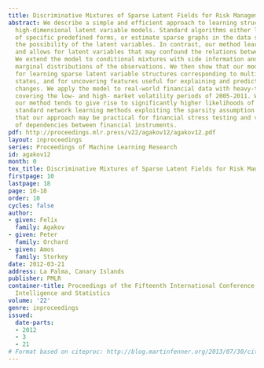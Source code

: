 ```yaml
---
title: Discriminative Mixtures of Sparse Latent Fields for Risk Management
abstract: We describe a simple and efficient approach to learning structures of sparse
  high-dimensional latent variable models. Standard algorithms either learn structures
  of specific predefined forms, or estimate sparse graphs in the data space ignoring
  the possibility of the latent variables. In contrast, our method learns rich dependencies
  and allows for latent variables that may confound the relations between the observations.
  We extend the model to conditional mixtures with side information and non-Gaussian
  marginal distributions of the observations. We then show that our model may be used
  for learning sparse latent variable structures corresponding to multiple unknown
  states, and for uncovering features useful for explaining and predicting structural
  changes. We apply the model to real-world financial data with heavy-tailed marginals
  covering the low- and high- market volatility periods of 2005-2011. We show that
  our method tends to give rise to significantly higher likelihoods of test data than
  standard network learning methods exploiting the sparsity assumption. We also demonstrate
  that our approach may be practical for financial stress testing and visualization
  of dependencies between financial instruments.
pdf: http://proceedings.mlr.press/v22/agakov12/agakov12.pdf
layout: inproceedings
series: Proceedings of Machine Learning Research
id: agakov12
month: 0
tex_title: Discriminative Mixtures of Sparse Latent Fields for Risk Management
firstpage: 10
lastpage: 18
page: 10-18
order: 10
cycles: false
author:
- given: Felix
  family: Agakov
- given: Peter
  family: Orchard
- given: Amos
  family: Storkey
date: 2012-03-21
address: La Palma, Canary Islands
publisher: PMLR
container-title: Proceedings of the Fifteenth International Conference on Artificial
  Intelligence and Statistics
volume: '22'
genre: inproceedings
issued:
  date-parts:
  - 2012
  - 3
  - 21
# Format based on citeproc: http://blog.martinfenner.org/2013/07/30/citeproc-yaml-for-bibliographies/
---
```


